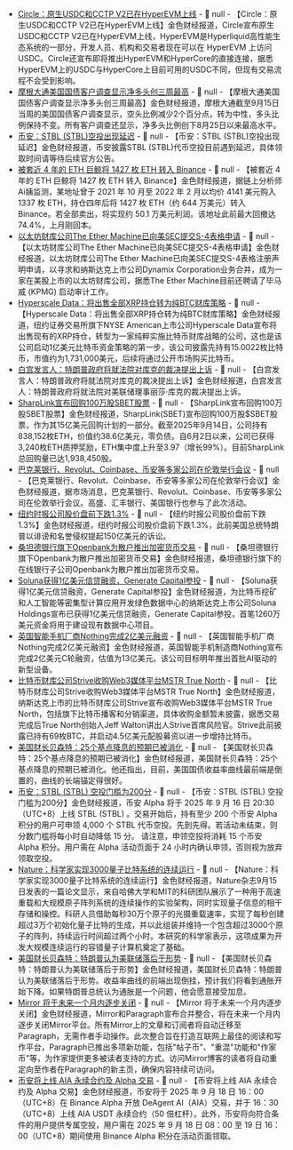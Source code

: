 - [Circle：原生USDC和CCTP V2已在HyperEVM上线](https://x.com/circle/status/1967928959947116873) - 📰 null - 【Circle：原生USDC和CCTP V2已在HyperEVM上线】金色财经报道，Circle宣布原生USDC和CCTP V2已在HyperEVM上线，HyperEVM是Hyperliquid高性能生态系统的一部分，开发人员、机构和交易者现在可以在 HyperEVM 上访问USDC。Circle还宣布即将推出HyperEVM和HyperCore的直接连接，据悉HyperEVM上的USDC与HyperCore上目前可用的USDC不同，但现有交易流程不会受到影响。
- [摩根大通美国国债客户调查显示净多头创三周最高]() - 📰 null - 【摩根大通美国国债客户调查显示净多头创三周最高】金色财经报道，摩根大通截至9月15日当周的美国国债客户调查显示，空头比例减少2个百分点，转为中性，多头比例保持不变。所有客户调查还显示，净多头比例创下8月25日以来最高水平。
- [币安：STBL (STBL)空投出现延迟]() - 📰 null - 【币安：STBL (STBL)空投出现延迟】金色财经报道，币安披露STBL (STBL)代币空投目前遇到延迟，具体领取时间请等待后续官方公告。
- [被套近 4 年的 ETH 巨鲸将 1427 枚 ETH 转入 Binance]() - 📰 null - 【被套近 4 年的 ETH 巨鲸将 1427 枚 ETH 转入 Binance】金色财经报道，据链上分析师Ai姨监测，某地址曾于 2021 年 10 月至 2022 年 2 月以均价 4141 美元购入 1337 枚 ETH，持仓四年后将 1427 枚 ETH（约 644 万美元）转入 Binance。若全部卖出，将实现约 50.1 万美元利润。该地址此前最大回撤达 74.4%，上月刚回本。
- [以太坊财库公司The Ether Machine已向美SEC提交S-4表格申请](https://www.globenewswire.com/news-release/2025/09/16/3150756/0/en/The-Ether-Machine-Announces-Confidential-Submission-of-a-Draft-Registration-Statement-on-Form-S-4-with-the-SEC.html) - 📰 null - 【以太坊财库公司The Ether Machine已向美SEC提交S-4表格申请】金色财经报道，以太坊财库公司The Ether Machine已向美SEC提交S-4表格注册声明申请，以寻求和纳斯达克上市公司Dynamix Corporation业务合并，成为一家在美股上市的以太坊财库公司，据悉The Ether Machine目前还聘请了毕马威 (KPMG) 启动审计工作。
- [Hyperscale Data：将出售全部XRP持仓转为纯BTC财库策略](https://www.prnewswire.com/news-releases/hyperscale-data-reports-bitcoin-treasury-update-as-of-sunday-september-14-100-million-bitcoin-treasury-strategy-underway-302557245.html) - 📰 null - 【Hyperscale Data：将出售全部XRP持仓转为纯BTC财库策略】金色财经报道，纽约证券交易所旗下NYSE American上市公司Hyperscale Data宣布将出售现有的XRP持仓，转型为一家纯粹实施比特币财库战略的公司，这也是该公司启动1亿美元比特币资金策略的第一步，该公司披露先持有15.0022枚比特币，市值约为1,731,000美元，后续将通过公开市场购买比特币。
- [白宫发言人：特朗普政府将就法院对库克的裁决提出上诉]() - 📰 null - 【白宫发言人：特朗普政府将就法院对库克的裁决提出上诉】金色财经报道，白宫发言人：特朗普政府将就法院对美联储理事丽莎·库克的裁决提出上诉。
- [SharpLink宣布回购100万股SBET股票](https://x.com/SharpLinkGaming/status/1967921749485555802) - 📰 null - 【SharpLink宣布回购100万股SBET股票】金色财经报道，SharpLink(SBET)宣布回购100万股$SBET股票，作为其15亿美元回购计划的一部分。截至2025年9月14日，公司持有838,152枚ETH，价值约38.6亿美元，零负债。自6月2日以来，公司已获得3,240枚ETH质押奖励，ETH集中度上升至3.97（增长99%）。目前SharpLink总回购量已达1,938,450股。
- [巴克莱银行、Revolut、Coinbase、币安等多家公司在伦敦举行会议]() - 📰 null - 【巴克莱银行、Revolut、Coinbase、币安等多家公司在伦敦举行会议】金色财经报道，据市场消息，巴克莱银行、Revolut、Coinbase、币安等多家公司在伦敦举行会议。高盛、汇丰银行、美国银行也参与了此次活动。
- [纽约时报公司股价盘前下跌1.3%]() - 📰 null - 【纽约时报公司股价盘前下跌1.3%】金色财经报道，纽约时报公司股价盘前下跌1.3%，此前美国总统特朗普以诽谤和名誉侵权提起150亿美元的诉讼。
- [桑坦德银行旗下Openbank为散户推出加密货币交易](https://x.com/cryptounfolded/status/1967918753531740385) - 📰 null - 【桑坦德银行旗下Openbank为散户推出加密货币交易】金色财经报道，桑坦德银行旗下的在线银行子公司Openbank为散户推出加密货币交易。
- [Soluna获得1亿美元信贷融资，Generate Capital参投](https://www.businesswire.com/news/home/20250916279022/en/Soluna-Secures-%24100M-Facility-from-Generate-Capital-to-Expand-Green-Data-Centers) - 📰 null - 【Soluna获得1亿美元信贷融资，Generate Capital参投】金色财经报道，为比特币挖矿和人工智能等密集型计算应用开发绿色数据中心的纳斯达克上市公司Soluna Holdings宣布已获得1亿美元信贷融资，Generate Capital参投，首笔1260万美元资金将用于建设现有数据中心项目。
- [英国智能手机厂商Nothing完成2亿美元融资]() - 📰 null - 【英国智能手机厂商Nothing完成2亿美元融资】金色财经报道，英国智能手机制造商Nothing宣布完成2亿美元C轮融资，估值为13亿美元。该公司目标明年推出首批AI驱动的新型设备。
- [比特币财库公司Strive收购Web3媒体平台MSTR True North](https://www.globenewswire.com/news-release/2025/09/16/3150662/0/en/Strive-Announces-Acquisition-of-MSTR-True-North-Inc-Appoints-Jeff-Walton-as-Chief-Risk-Officer-CEO-of-True-North.html) - 📰 null - 【比特币财库公司Strive收购Web3媒体平台MSTR True North】金色财经报道，纳斯达克上市的比特币财库公司Strive宣布收购Web3媒体平台MSTR True North，包括旗下比特币播客和分销渠道，具体收购金额暂未披露，据悉交易完成后True North创始人Jeff Walton讲出人Strive首席风险官。Strive此前披露已持有69枚BTC，并启动4.5亿美元配股募资以进一步增持比特币。
- [美国财长贝森特：25个基点降息的预期已被消化]() - 📰 null - 【美国财长贝森特：25个基点降息的预期已被消化】金色财经报道，美国财长贝森特：25个基点降息的预期已被消化。他还指出，目前，美国国债收益率曲线最前端是倒置的，曲线的长端锚定得很好。
- [币安：STBL (STBL) 空投门槛为200分]() - 📰 null - 【币安：STBL (STBL) 空投门槛为200分】金色财经报道，币安 Alpha 将于 2025 年 9 月 16 日 20:30（UTC+8）上线 STBL (STBL) 。交易开始后，持有至少 200 个币安 Alpha 积分的用户可申领 4,000 个 STBL 代币空投。先到先得。若活动未结束，则分数门槛将每小时自动降低 15 分。 请注意，申领空投将消耗 15 个币安 Alpha 积分。用户需在 Alpha 活动页面于 24 小时内确认申领，否则视为放弃领取空投。
- [Nature：科学家实现3000量子比特系统的连续运行](https://www.nature.com/articles/s41586-025-09596-6) - 📰 null - 【Nature：科学家实现3000量子比特系统的连续运行】金色财经报道，Nature杂志9月15日发表的一篇论文显示，来自哈佛大学和MIT的科研团队展示了一种用于高速重载和大规模原子阵列系统的连续操作的实验架构，同时实现量子信息的相干存储和操控。科研人员借助每秒30万个原子的光摄重载速率，实现了每秒创建超过3万个初始化量子比特的生成，并以此组装并维持一个包含超过3000个原子的阵列，持续运行时间超过两个小时。本研究的科学家表示，这项成果为开发大规模连续运行的容错量子计算机奠定了基础。
- [美国财长贝森特：特朗普认为美联储落后于形势]() - 📰 null - 【美国财长贝森特：特朗普认为美联储落后于形势】金色财经报道，美国财长贝森特：特朗普认为美联储落后于形势。收益率曲线的前端出现倒挂，预计我们将看到通胀开始下降。如果特朗普总统认为通胀是一个问题，他会愿意接受加息。
- [Mirror 将于未来一个月内逐步关闭](https://paragraph.com/@blog/bringing-the-best-of-mirror-to-paragraph) - 📰 null - 【Mirror 将于未来一个月内逐步关闭】金色财经报道，Mirror和Paragraph宣布合并整合，将在未来一个月内逐步关闭Mirror平台。所有Mirror上的文章和订阅者将自动迁移至Paragraph，无需作者手动操作。此次整合旨在打造互联网上最佳的阅读和写作平台，Paragraph已推出多项新功能，包括"帖子币"、"重混"功能和"作家币"等，为作家提供更多被读者支持的方式。访问Mirror博客的读者将自动重定向至作者在Paragraph的新主页，确保内容持续可访问。
- [币安将上线 AIA 永续合约及 Alpha 交易]() - 📰 null - 【币安将上线 AIA 永续合约及 Alpha 交易】金色财经报道，币安将于 2025 年 9 月 18 日 16：00（UTC+8）在 Binance Alpha 开放 DeAgent AI（AIA）交易，并于 16：30（UTC+8）上线 AIA USDT 永续合约（50 倍杠杆）。此外，币安将向符合条件的用户提供专属空投，用户需在 2025 年 9 月 18 日 08：00 至 19 日 16：00（UTC+8）期间使用 Binance Alpha 积分在活动页面领取。
